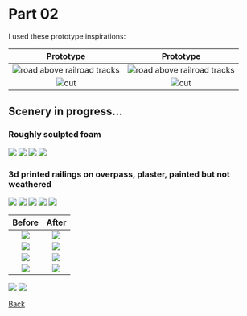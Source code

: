 # Part 02

I used these prototype inspirations:

Prototype         |        Prototype              
:----------------------------------:|:----------------------------------:
![road above railroad tracks](iu-4.jpeg)  |  ![road above railroad tracks](iu-2.jpeg) 
![cut](iu-3.jpeg) |  ![cut](iu.jpeg)



## Scenery in progress...

### Roughly sculpted foam

![](IMG_0412.png)
![](IMG_0415.png)
![](IMG_0416.png)
![](IMG_0420.png)

### 3d printed railings on overpass, plaster, painted but not weathered

![](IMG_0442.png)
![](IMG_0440.png)
![](IMG_0438.png)
![](IMG_0436.png)
![](IMG_0432.png)

Before         |   After                   
:----------------------------------:|:----------------------------------:
![](IMG_0420.png)  |  ![](IMG_0484small.png)
![](IMG_0422.png)  |  ![](IMG_0434small.png)
![](IMG_0422.png)  |  ![](IMG_0444small.png)
![](IMG_0415.png)  |  ![](IMG_0483small.png)

![](IMG_0481.png)
![](IMG_0480.png)

[Back](../Scenery.md)
